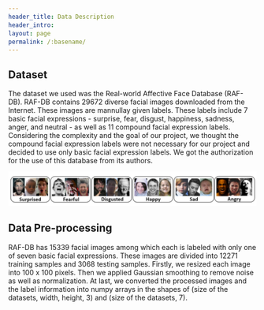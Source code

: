 ```yaml
---
header_title: Data Description
header_intro: 
layout: page
permalink: /:basename/
---
```

## Dataset

The dataset we used was the Real-world Affective Face Database (RAF-DB). RAF-DB contains 29672 diverse facial images downloaded from the Internet. These images are mannullay given labels. These labels include 7 basic facial expressions - surprise, fear, disgust, happiness, sadness, anger, and neutral - as well as 11 compound facial expression labels. Considering the complexity and the goal of our project, we thought the compound facial expression labels were not necessary for our project and decided to use only basic facial expression labels. We got the authorization for the use of this database from its authors.

![](https://github.com/LynetteGao/639-project/blob/LynetteGao-main-page/pages/Capture.PNG?raw=true)
## Data Pre-processing

RAF-DB has 15339 facial images among which each is labeled with only one of seven basic facial expressions. These images are divided into 12271 training samples and 3068 testing samples. Firstly, we resized each image into 100 x 100 pixels. Then we applied Gaussian smoothing to remove noise as well as normalization. At last, we converted the processed images and the label information into numpy arrays in the shapes of (size of the datasets, width, height, 3) and (size of the datasets, 7).
